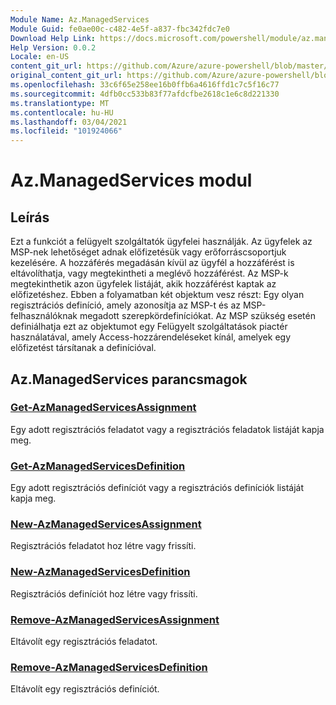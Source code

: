 ```yaml
---
Module Name: Az.ManagedServices
Module Guid: fe0ae00c-c482-4e5f-a837-fbc342fdc7e0
Download Help Link: https://docs.microsoft.com/powershell/module/az.managedservices
Help Version: 0.0.2
Locale: en-US
content_git_url: https://github.com/Azure/azure-powershell/blob/master/src/ManagedServices/ManagedServices/help/Az.ManagedServices.md
original_content_git_url: https://github.com/Azure/azure-powershell/blob/master/src/ManagedServices/ManagedServices/help/Az.ManagedServices.md
ms.openlocfilehash: 33c6f65e258ee16b0ffb6a4616ffd1c7c5f16c77
ms.sourcegitcommit: 4dfb0cc533b83f77afdcfbe2618c1e6c8d221330
ms.translationtype: MT
ms.contentlocale: hu-HU
ms.lasthandoff: 03/04/2021
ms.locfileid: "101924066"
---
```

# Az.ManagedServices modul
## Leírás
Ezt a funkciót a felügyelt szolgáltatók ügyfelei használják. Az ügyfelek az MSP-nek lehetőséget adnak előfizetésük vagy erőforráscsoportjuk kezelésére. A hozzáférés megadásán kívül az ügyfél a hozzáférést is eltávolíthatja, vagy megtekintheti a meglévő hozzáférést. Az MSP-k megtekinthetik azon ügyfelek listáját, akik hozzáférést kaptak az előfizetéshez. Ebben a folyamatban két objektum vesz részt: Egy olyan regisztrációs definíció, amely azonosítja az MSP-t és az MSP-felhasználóknak megadott szerepkördefiníciókat. Az MSP szükség esetén definiálhatja ezt az objektumot egy Felügyelt szolgáltatások piactér használatával, amely Access-hozzárendeléseket kínál, amelyek egy előfizetést társítanak a definícióval.

## Az.ManagedServices parancsmagok
### [Get-AzManagedServicesAssignment](Get-AzManagedServicesAssignment.md)
Egy adott regisztrációs feladatot vagy a regisztrációs feladatok listáját kapja meg.

### [Get-AzManagedServicesDefinition](Get-AzManagedServicesDefinition.md)
Egy adott regisztrációs definíciót vagy a regisztrációs definíciók listáját kapja meg.

### [New-AzManagedServicesAssignment](New-AzManagedServicesAssignment.md)
Regisztrációs feladatot hoz létre vagy frissíti.

### [New-AzManagedServicesDefinition](New-AzManagedServicesDefinition.md)
Regisztrációs definíciót hoz létre vagy frissíti.

### [Remove-AzManagedServicesAssignment](Remove-AzManagedServicesAssignment.md)
Eltávolít egy regisztrációs feladatot.

### [Remove-AzManagedServicesDefinition](Remove-AzManagedServicesDefinition.md)
Eltávolít egy regisztrációs definíciót.
